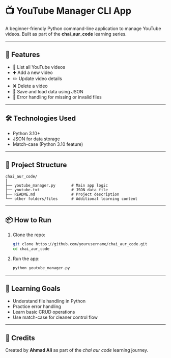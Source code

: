 
# 📺 YouTube Manager CLI App

A beginner-friendly Python command-line application to manage YouTube videos. Built as part of the **chai_aur_code** learning series.

---

## 🚀 Features

- 📄 List all YouTube videos
- ➕ Add a new video
- ✏️ Update video details
- ❌ Delete a video
- 💾 Save and load data using JSON
- 🧠 Error handling for missing or invalid files

---

## 🛠️ Technologies Used

- Python 3.10+
- JSON for data storage
- Match-case (Python 3.10 feature)

---

## 📂 Project Structure

```
chai_aur_code/
│
├── youtube_manager.py       # Main app logic
├── youtube.txt              # JSON data file
├── README.md                # Project description
└── other folders/files      # Additional learning content
```

---

## 📦 How to Run

1. Clone the repo:
   ```bash
   git clone https://github.com/yourusername/chai_aur_code.git
   cd chai_aur_code
   ```

2. Run the app:
   ```bash
   python youtube_manager.py
   ```

---

## 🧠 Learning Goals

- Understand file handling in Python
- Practice error handling
- Learn basic CRUD operations
- Use match-case for cleaner control flow

---

## 🙌 Credits

Created by **Ahmad Ali** as part of the *chai aur code* learning journey.
